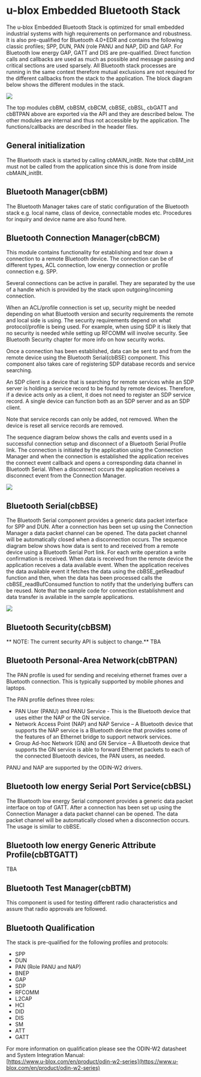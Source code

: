 # u-blox Embedded Bluetooth Stack
The u-blox Embedded Bluetooth Stack is optimized for small embedded industrial systems with high requirements on performance and robustness. It is also pre-qualified for Bluetooth 4.0+EDR and contains the following classic profiles; SPP, DUN, PAN (role PANU and NAP,  DID and GAP. For Bluetooth low energy GAP, GATT and DIS are pre-qualified.
Direct function calls and callbacks are used as much as possible and message passing and critical sections are used sparsely. All Bluetooth stack processes are running in the same context therefore mutual exclusions are not required for the different callbacks from the stack to the application.
The block diagram below shows the different modules in the stack.

![](mbed_ble_c_stack_system_overview.png)

The top modules cbBM, cbBSM, cbBCM, cbBSE, cbBSL, cbGATT and cbBTPAN above are exported via the API and they are described below. The other modules are internal and thus not accessible by the application. The functions/callbacks are described in the header files.

## General initialization
The Bluetooth stack is started by calling cbMAIN\_initBt. Note that cbBM_init must not be called from the application since this is done from inside cbMAIN\_initBt.

## Bluetooth Manager(cbBM)
The Bluetooth Manager takes care of static configuration of the Bluetooth stack e.g. local name, class of device, connectable modes etc. Procedures for inquiry and device name are also found here.
## Bluetooth Connection Manager(cbBCM)
This module contains functionality for establishing and tear down a connection to a remote Bluetooth device. The connection can be of different types, ACL connection, low energy connection or profile connection e.g. SPP.

Several connections can be active in parallel. They are separated by the use of a handle which is provided by the stack upon outgoing/incoming connection.

When an ACL/profile connection is set up, security might be needed depending on what Bluetooth version and security requirements the remote and local side is using. The security requirements depend on what protocol/profile is being used. For example, when using SDP it is likely that no security is needed while setting up RFCOMM will involve security. See Bluetooth Security chapter for more info on how security works.

Once a connection has been established, data can be sent to and from the remote device using the Bluetooth Serial(cbBSE) component.
This component also takes care of registering SDP database records and service searching.

An SDP client is a device that is searching for remote services while an SDP server is holding a service record to be found by remote devices. Therefore, if a device acts only as a client, it does not need to register an SDP service record. A single device can function both as an SDP server and as an SDP client.

Note that service records can only be added, not removed. When the device is reset all service records are removed.

The sequence diagram below shows the calls and events used in a successful connection setup and disconnect of a Bluetooth Serial Profile link. The connection is initiated by the application using the Connection Manager and when the connection is established the application receives the connect event callback and opens a corresponding data channel in Bluetooth Serial. When a disconnect occurs the application receives a disconnect event from the Connection Manager.

![](mbed_bt_spp_conn_setup.png)

## Bluetooth Serial(cbBSE)
The Bluetooth Serial component provides a generic data packet interface for SPP and DUN. After a connection has been set up using the Connection Manager a data packet channel can be opened. The data packet channel will be automatically closed when a disconnection occurs. The sequence diagram below shows how data is sent to and received from a remote device using a Bluetooth Serial Port link. For each write operation a write confirmation is received. When data is received from the remote device the application receives a data available event. When the application receives the data available event it fetches the data using the cbBSE_getReadbuf function and then, when the data has been processed calls the cbBSE_readBufConsumed function to notify that the underlying buffers can be reused. Note that the sample code for connection establishment and data transfer is available in the sample applications.

![](mbed_bt_spp_data_transfer.png)

## Bluetooth Security(cbBSM)
** NOTE: The current security API is subject to change.**
TBA

## Bluetooth Personal-Area Network(cbBTPAN)
The PAN profile is used for sending and receiving ethernet frames over a Bluetooth connection. This is typically supported by mobile phones and laptops.

The PAN profile defines three roles:
- PAN User (PANU) and PANU Service - This is the Bluetooth device that uses either the NAP or the GN service.
- Network Access Point (NAP) and NAP Service – A Bluetooth device that supports the NAP service is a Bluetooth device that provides some of the features of an Ethernet bridge to support network services.
- Group Ad-hoc Network (GN) and GN Service – A Bluetooth device that supports the GN service is able to forward Ethernet packets to each of the connected Bluetooth devices, the PAN users, as needed.

PANU and NAP are supported by the ODIN-W2 drivers.

## Bluetooth low energy Serial Port Service(cbBSL)
The Bluetooth low energy Serial component provides a generic data packet interface on top of GATT. After a connection has been set up using the Connection Manager a data packet channel can be opened. The data packet channel will be automatically closed when a disconnection occurs. The usage is similar to cbBSE.

## Bluetooth low energy Generic Attribute Profile(cbBTGATT)
TBA

## Bluetooth Test Manager(cbBTM)
This component is used for testing different radio characteristics and assure that radio approvals are followed.

## Bluetooth Qualification
The stack is pre-qualified for the following profiles and protocols:

- SPP  
- DUN  
- PAN (Role PANU and NAP)  
- BNEP  
- GAP  
- SDP  
- RFCOMM  
- L2CAP  
- HCI  
- DID  
- DIS  
- SM  
- ATT  
- GATT  

For more information on qualification please see the ODIN-W2 datasheet and System Integration Manual:  
[https://www.u-blox.com/en/product/odin-w2-series](https://www.u-blox.com/en/product/odin-w2-series)
